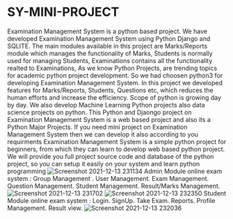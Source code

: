 # SY-MINI-PROJECT
Examination Management System is a python based project. We have developed Examination Management System using Python Django and SQLITE. The main modules available in this project are Marks/Reports  module which manages the functionality of Marks, Students is normally used for managing Students, Examinations contains all the functionality realted to Examinations, As we know Python Projects, are trending topics for academic python project development. So we had choosen python3 for developing Examination Management System. In this project we developed features for Marks/Reports, Students, Questions etc, which reduces the human efforts and increase the efficiency. Scope of python is growing day by day. We also develop Machine Learning Python projects also data science projects on python. This Python and Djaongo project on Examination Management System is a web based project and also its a Python Major Projects. If you need mini project on Examination Management System then we can develop it also according to you requirments Examination Management System is a simple python project for beginners, from which they can learn to develop web based python project. We will provide you full project source code and database of the python project, so you can setup it easily on your system and learn python programming
![Screenshot 2021-12-13 231134](https://user-images.githubusercontent.com/61386568/145862113-44afa751-94bb-46fb-9e75-ee472a81ae9b.jpg)
Admin Module online exam system :
Group Management .
User Management.
Exam Management.
Question Management.
Student Management.
Result/Marks Management.
![Screenshot 2021-12-13 231702](https://user-images.githubusercontent.com/61386568/145862786-6dc13f1c-dc29-4709-b7a6-d1dd31741ade.jpg)
![Screenshot 2021-12-13 232350](https://user-images.githubusercontent.com/61386568/145863408-00a28e9d-0def-46fc-9829-2659f3e6901b.jpg)
Student Module online exam system :
Login.
SignUp.
Take Exam.
Reports.
Profile Management.
Result view.
![Screenshot 2021-12-13 232036](https://user-images.githubusercontent.com/61386568/145863421-595cf21d-6725-409b-8525-2a0068e41425.jpg)
